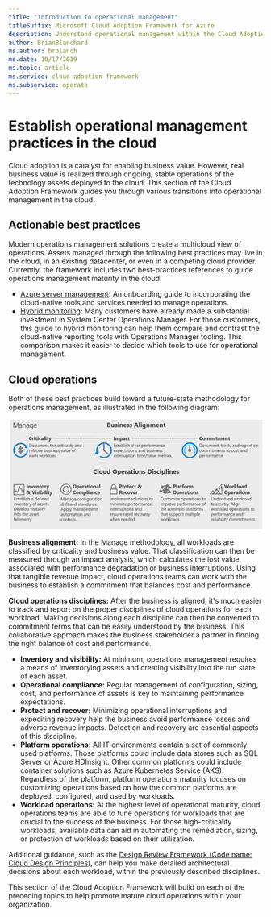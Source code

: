 ```yaml
---
title: "Introduction to operational management"
titleSuffix: Microsoft Cloud Adoption Framework for Azure
description: Understand operational management within the Cloud Adoption Framework.
author: BrianBlanchard
ms.author: brblanch
ms.date: 10/17/2019
ms.topic: article
ms.service: cloud-adoption-framework
ms.subservice: operate
---
```


# Establish operational management practices in the cloud

Cloud adoption is a catalyst for enabling business value. However, real business value is realized through ongoing, stable operations of the technology assets deployed to the cloud. This section of the Cloud Adoption Framework guides you through various transitions into operational management in the cloud.

## Actionable best practices

Modern operations management solutions create a multicloud view of operations. Assets managed through the following best practices may live in the cloud, in an existing datacenter, or even in a competing cloud provider. Currently, the framework includes two best-practices references to guide operations management maturity in the cloud:

- [Azure server management](./azure-server-management/index.md): An onboarding guide to incorporating the cloud-native tools and services needed to manage operations.
- [Hybrid monitoring](./monitor/index.md): Many customers have already made a substantial investment in System Center Operations Manager. For those customers, this guide to hybrid monitoring can help them compare and contrast the cloud-native reporting tools with Operations Manager tooling. This comparison makes it easier to decide which tools to use for operational management.

## Cloud operations

Both of these best practices build toward a future-state methodology for operations management, as illustrated in the following diagram:

![Manage methodology of the Cloud Adoption Framework](../_images/manage/caf-manage.png)

**Business alignment:** In the Manage methodology, all workloads are classified by criticality and business value. That classification can then be measured through an impact analysis, which calculates the lost value associated with performance degradation or business interruptions. Using that tangible revenue impact, cloud operations teams can work with the business to establish a commitment that balances cost and performance.

**Cloud operations disciplines:** After the business is aligned, it's much easier to track and report on the proper disciplines of cloud operations for each workload. Making decisions along each discipline can then be converted to commitment terms that can be easily understood by the business. This collaborative approach makes the business stakeholder a partner in finding the right balance of cost and performance.

- **Inventory and visibility:** At minimum, operations management requires a means of inventorying assets and creating visibility into the run state of each asset.
- **Operational compliance:** Regular management of configuration, sizing, cost, and performance of assets is key to maintaining performance expectations.
- **Protect and recover:** Minimizing operational interruptions and expediting recovery help the business avoid performance losses and adverse revenue impacts. Detection and recovery are essential aspects of this discipline.
- **Platform operations:** All IT environments contain a set of commonly used platforms. Those platforms could include data stores such as SQL Server or Azure HDInsight. Other common platforms could include container solutions such as Azure Kubernetes Service (AKS). Regardless of the platform, platform operations maturity focuses on customizing operations based on how the common platforms are deployed, configured, and used by workloads.
- **Workload operations:** At the highest level of operational maturity, cloud operations teams are able to tune operations for workloads that are crucial to the success of the business. For those high-criticality workloads, available data can aid in automating the remediation, sizing, or protection of workloads based on their utilization.

Additional guidance, such as the [Design Review Framework (Code name: Cloud Design Principles)](https://docs.microsoft.com/azure/architecture/framework/resiliency/overview), can help you make detailed architectural decisions about each workload, within the previously described disciplines.

This section of the Cloud Adoption Framework will build on each of the preceding topics to help promote mature cloud operations within your organization.

